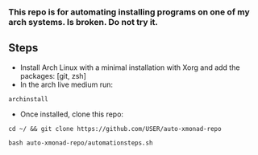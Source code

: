 ### This repo is for automating installing programs on one of my arch systems. Is broken. Do not try it.
## Steps
- Install Arch Linux with a minimal installation with Xorg and add the packages: [git, zsh]
- In the arch live medium run:
```
archinstall
```
- Once installed, clone this repo:
```
cd ~/ && git clone https://github.com/USER/auto-xmonad-repo
```
```
bash auto-xmonad-repo/automationsteps.sh
```
